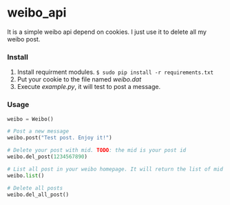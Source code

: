 # weibo_api
It is a simple weibo api depend on cookies. I just use it to delete all my weibo post.

### Install
1. Install requirment modules. `$ sudo pip install -r requirements.txt`
2. Put your cookie to the file named *weibo.dat*
2. Execute *example.py*, it will test to post a message.


### Usage
```Python
weibo = Weibo()

# Post a new message
weibo.post("Test post. Enjoy it!")

# Delete your post with mid. TODO: the mid is your post id
weibo.del_post(1234567890)

# List all post in your weibo homepage. It will return the list of mid
weibo.list()

# Delete all posts
weibo.del_all_post()
```
